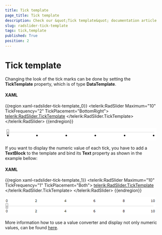 ```yaml
---
title: Tick template
page_title: Tick template
description: Check our &quot;Tick template&quot; documentation article for the RadSlider {{ site.framework_name }} control.
slug: radslider-tick-template
tags: tick,template
published: True
position: 2
---
```


# Tick template

Changing the look of the tick marks can be done by setting the __TickTemplate__ property, which is of type __DataTemplate__.

#### __XAML__

{{region xaml-radslider-tick-template_0}}
	<telerik:RadSlider Maximum="10" TickFrequency="2" TickPlacement="BottomRight">
	    <telerik:RadSlider.TickTemplate>
	        <DataTemplate>
	            <Grid>
	                <Ellipse Width="5" Height="5" Fill="Black" />
	            </Grid>
	        </DataTemplate>
	    </telerik:RadSlider.TickTemplate>
	</telerik:RadSlider>
{{endregion}}

![WPF RadSlider ](images/radslider_features_ellipse_ticktemplate.png)

If you want to display the numeric value of each tick, you have to add a __TextBlock__ to the template and bind its __Text__ property as shown in the example bellow:

#### __XAML__

{{region xaml-radslider-tick-template_1}}
	<telerik:RadSlider Maximum="10" TickFrequency="1" TickPlacement="Both">
	    <telerik:RadSlider.TickTemplate>
	        <DataTemplate>
	            <Grid>
	                <TextBlock Text="{Binding}" FontSize="11"/>
	            </Grid>
	        </DataTemplate>
	    </telerik:RadSlider.TickTemplate>
	</telerik:RadSlider>
{{endregion}}

![WPF RadSlider ](images/radslider_features_digit_ticktemplate.png)

More information how to use a value converter and display not only numeric values, can be found [here](https://www.telerik.com/blogs/using-valueconverter-to-edit-slider-s-ticktemplate).
